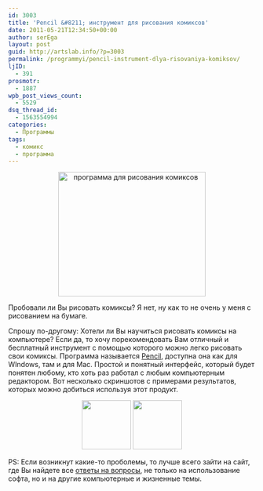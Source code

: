 ```yaml
---
id: 3003
title: 'Pencil &#8211; инструмент для рисования комиксов'
date: 2011-05-21T12:34:50+00:00
author: serEga
layout: post
guid: http://artslab.info/?p=3003
permalink: /programmyi/pencil-instrument-dlya-risovaniya-komiksov/
ljID:
  - 391
prosmotr:
  - 1887
wpb_post_views_count:
  - 5529
dsq_thread_id:
  - 1563554994
categories:
  - Программы
tags:
  - комикс
  - программа
---
```

<center>
  <a href="http://googledrive.com/host/0B9lHVSSSdxdxd0hjdUdmRzY3Tjg/pencil-home.png"><img src="http://googledrive.com/host/0B9lHVSSSdxdxd0hjdUdmRzY3Tjg/pencil-home-300x254.png" alt="программа для рисования комиксов" title="pencil-home" width="300" height="254" class="alignnone size-medium wp-image-3004" /></a>
</center>

Пробовали ли Вы рисовать комиксы? Я нет, ну как то не очень у меня с рисованием на бумаге.

Спрошу по-другому: Хотели ли Вы научиться рисовать комиксы на компьютере? Если да, то хочу порекомендовать Вам отличный и бесплатный инструмент с помощью которого можно легко рисовать свои комиксы. Программа называется [Pencil](http://www.pencil-animation.org/), доступна она как для WIndows, там и для Mac. Простой и понятный интерфейс, который будет понятен любому, кто хоть раз работал с любым компьютерным редактором. Вот несколько скриншотов с примерами результатов, которых можно добиться используя этот продукт.

<center>
  <a href="http://googledrive.com/host/0B9lHVSSSdxdxd0hjdUdmRzY3Tjg/0.4.3-screenshot-mac1.png"><img src="http://googledrive.com/host/0B9lHVSSSdxdxd0hjdUdmRzY3Tjg/0.4.3-screenshot-mac1-100x100.png" alt="" title="0.4.3-screenshot-mac" width="100" height="100" class="alignnone size-thumbnail wp-image-3008" /></a> <a href="http://googledrive.com/host/0B9lHVSSSdxdxd0hjdUdmRzY3Tjg/0.4.3-screenshot-win.png"><img src="http://googledrive.com/host/0B9lHVSSSdxdxd0hjdUdmRzY3Tjg/0.4.3-screenshot-win-100x100.png" alt="" title="0.4.3-screenshot-win" width="100" height="100" class="alignnone size-thumbnail wp-image-3006" /></a>
</center>

PS: Если возникнут какие-то проболемы, то лучше всего зайти на сайт, где Вы найдете все [ответы на вопросы](http://qq.by/), не только на использование софта, но и на другие компьютерные и жизненные темы.